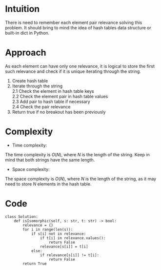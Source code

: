 # Intuition
<!-- Describe your first thoughts on how to solve this problem. -->
There is need to remember each element pair relevance solving this problem. It should bring to mind the idea of hash tables data structure or built-in dict in Python.

# Approach
<!-- Describe your approach to solving the problem. -->
As each element can have only one relevance, it is logical to store the first such relevance and check if it is unique iterating through the string.

1. Create hash table
2. Iterate through the string \
2.1 Check the element in hash table keys\
2.2 Check the element pair in hash table values\
2.3 Add pair to hash table if necessary\
2.4 Check the pair relevance
3. Return true if no breakout has been previously

# Complexity
- Time complexity:
<!-- Add your time complexity here, e.g. $$O(n)$$ -->
The time complexity is $O(N)$, where $N$ is the length of the string. Keep in mind that both strings have the same length.

- Space complexity:
<!-- Add your space complexity here, e.g. $$O(n)$$ -->
The space complexity is $O(N)$, where $N$ is the length of the string, as it may need to store $N$ elements in the hash table.

# Code
```
class Solution:
    def isIsomorphic(self, s: str, t: str) -> bool:
        relevance = {}
        for i in range(len(s)):
            if s[i] not in relevance:
                if t[i] in relevance.values():
                    return False
                relevance[s[i]] = t[i]
            else:
                if relevance[s[i]] != t[i]:
                    return False
        return True
```